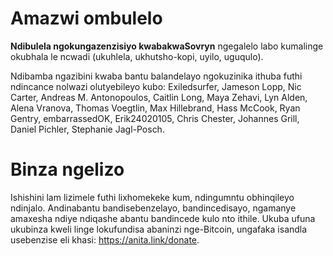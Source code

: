 # Amazwi ombulelo
**Ndibulela ngokungazenzisiyo kwabakwaSovryn** ngegalelo labo kumalinge okubhala le ncwadi (ukuhlela, ukhutsho-kopi, uyilo, uguqulo).

Ndibamba ngazibini kwaba bantu balandelayo ngokuzinika ithuba futhi ndincance nolwazi olutyebileyo kubo:  Exiledsurfer, Jameson Lopp, Nic Carter, Andreas M. Antonopoulos, Caitlin Long, Maya Zehavi, Lyn Alden, Alena Vranova, Thomas Voegtlin, Max Hillebrand, Hass McCook, Ryan Gentry, embarrassedOK, Erik24020105, Chris Chester, Johannes Grill, Daniel Pichler, Stephanie Jagl-Posch.

# Binza ngelizo
Ishishini lam lizimele futhi lixhomekeke kum, ndingumntu obhinqileyo ndinjalo. Andinabantu bandisebenzelayo, bandincedisayo, ngamanye amaxesha ndiye ndiqashe abantu bandincede kulo nto ithile. Ukuba ufuna ukubinza kweli linge lokufundisa abaninzi nge-Bitcoin, ungafaka isandla usebenzise eli khasi: https://anita.link/donate.

